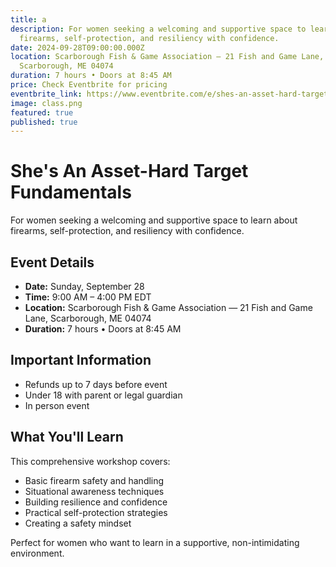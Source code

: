 ```yaml
---
title: a
description: For women seeking a welcoming and supportive space to learn about
  firearms, self-protection, and resiliency with confidence.
date: 2024-09-28T09:00:00.000Z
location: Scarborough Fish & Game Association — 21 Fish and Game Lane,
  Scarborough, ME 04074
duration: 7 hours • Doors at 8:45 AM
price: Check Eventbrite for pricing
eventbrite_link: https://www.eventbrite.com/e/shes-an-asset-hard-target-fundamentals-awareness-resiliency-firearms-tickets-1584233808969?aff=oddtdtcreator
image: class.png
featured: true
published: true
---
```

# She's An Asset-Hard Target Fundamentals

For women seeking a welcoming and supportive space to learn about firearms, self-protection, and resiliency with confidence.

## Event Details

* **Date:** Sunday, September 28
* **Time:** 9:00 AM – 4:00 PM EDT
* **Location:** Scarborough Fish & Game Association — 21 Fish and Game Lane, Scarborough, ME 04074
* **Duration:** 7 hours • Doors at 8:45 AM

## Important Information

* Refunds up to 7 days before event
* Under 18 with parent or legal guardian
* In person event

## What You'll Learn

This comprehensive workshop covers:

* Basic firearm safety and handling
* Situational awareness techniques
* Building resilience and confidence
* Practical self-protection strategies
* Creating a safety mindset

Perfect for women who want to learn in a supportive, non-intimidating environment.